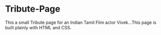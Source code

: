 # Tribute-Page
This a small Tribute page for an Indian Tamil Flim actor Vivek...This page is built plainly with HTML and CSS.
